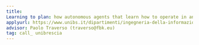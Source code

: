 ```yaml
---
title: 
Learning to plan: how autonomous agents that learn how to operate in an unperdictable dynamic environment.  
applyurl: https://www.unibs.it/dipartimenti/ingegneria-della-informazione
advisor: Paolo Traverso (traverso@fbk.eu)
tag: call_ unibrescia 
---
```

